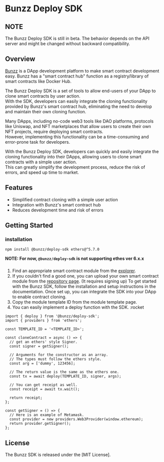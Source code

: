 # Bunzz Deploy SDK

## NOTE
The Bunzz Deploy SDK is still in beta.
The behavior depends on the API server and might be changed without backward compatibility.  

## Overview
[Bunzz](https://bunzz.dev) is a DApp development platform to make smart contract development easy. Bunzz has a "smart contract hub" function as a registry/library of smart contracts like Docker Hub.  

The Bunzz Deploy SDK is a set of tools to allow end-users of your DApp to clone smart contracts by user action.  
With the SDK, developers can easily integrate the cloning functionality provided by Bunzz's smart contract hub, eliminating the need to develop and maintain their own cloning function.  

Many DApps, including no-code web3 tools like DAO platforms, protocols like Uniswap, and NFT marketplaces that allow users to create their own NFT projects, require deploying smart contracts.  
However, implementing this functionality can be a time-consuming and error-prone task for developers.  

With the Bunzz Deploy SDK, developers can quickly and easily integrate the cloning functionality into their DApps, allowing users to clone smart contracts with a simple user action.  
This can greatly simplify the development process, reduce the risk of errors, and speed up time to market.  

## Features
- Simplified contract cloning with a simple user action
- Integration with Bunzz's smart contract hub
- Reduces development time and risk of errors

## Getting Started

### installation
```
npm install @bunzz/deploy-sdk ethers@^5.7.0
```
**NOTE: For now, `@bunzz/deploy-sdk` is not supporting ethes ver 6.x.x**

### 
1. Find an appropriate smart contract module from the [explorer](https://app.bunzz.dev/explorer).
2. If you couldn't find a good one, you can upload your own smart contract module from the [repository page](https://app.bunzz.dev/repository). (It requires signing up)
To get started with the Bunzz SDK, follow the installation and setup instructions in the documentation. Once set up, you can integrate the SDK into your DApp to enable contract cloning.
3. Copy the module template ID from the module template page.
4. You can easily implement a deploy function with the SDK. :rocket
```
import { deploy } from '@bunzz/deploy-sdk';
import { providers } from 'ethers';

const TEMPLATE_ID = '<TEMPLATE_ID>';

const cloneContract = async () => {
  // get an ethers' style Signer.
  const signer = getSigner();

  // Arguments for the constructor as an array.
  // The types must follow the ethers style.
  const arg = ['dummy', 123456];

  // The return value is the same as the ethers one.
  const tx = await deploy(TEMPLATE_ID, signer, args);

  // You can get receipt as well.
  const receipt = await tx.wait();
  
  return receipt;
};

const getSigner = () => {
  // Here is an example of Metamask.
  const provider = new providers.Web3Provider(window.ethereum);
  return provider.getSigner();
};

```


## License
The Bunzz SDK is released under the [MIT License].
